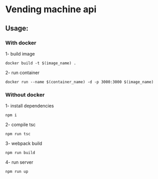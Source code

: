 # Vending machine api

## Usage:

### With docker

1- build image
```console
docker build -t $(image_name) .
```
2- run container
```console
docker run --name $(container_name) -d -p 3000:3000 $(image_name)
```

### Without docker

1- install dependencies
```console
npm i
```
2- compile tsc
```console
npm run tsc
```
3- webpack build
```console
npm run build
```
4- run server
```console
npm run up
```